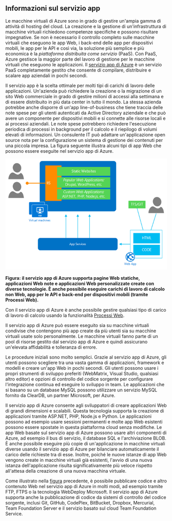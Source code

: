 <a name="tellmeas"></a>
## Informazioni sul servizio app

Le macchine virtuali di Azure sono in grado di gestire un'ampia gamma di attività di hosting del cloud. La creazione e la gestione di un'infrastruttura di macchine virtuali richiedono competenze specifiche e possono risultare impegnative. Se non è necessario il controllo completo sulle macchine virtuali che eseguono le app Web, i back-end delle app per dispositivi mobili, le app per le API e così via, la soluzione più semplice e più economica è la *piattaforma distribuita come servizio* (PaaS). Con PaaS, Azure gestisce la maggior parte del lavoro di gestione per le macchine virtuali che eseguono le applicazioni. Il [servizio app di Azure](../articles/app-service/app-service-value-prop-what-is.md) è un servizio PaaS completamente gestito che consente di compilare, distribuire e scalare app aziendali in pochi secondi.

Il servizio app è la scelta ottimale per molti tipi di carichi di lavoro delle applicazioni. Un'azienda può richiedere la creazione o la migrazione di un sito Web commerciale in grado di gestire milioni di accessi alla settimana e di essere distribuito in più data center in tutto il mondo. La stessa azienda potrebbe anche disporre di un'app line-of-business che tiene traccia delle note spese per gli utenti autenticati da Active Directory aziendale e che può avere un componente per dispositivi mobili e si connette alle risorse locali e ai processi aziendali. Le note spese potrebbero richiedere l'esecuzione periodica di processi in background per il calcolo e il riepilogo di volumi elevati di informazioni. Un consulente IT può adattare un'applicazione open source nota per la configurazione un sistema di gestione dei contenuti per una piccola impresa. La figura seguente illustra alcuni tipi di app Web che possono essere eseguite nel servizio app di Azure.

<a name="appservice_diagram"></a> ![diagramma del servizio app](media/app-service-choose-me-content/diagram.png)

**Figura: il servizio app di Azure supporta pagine Web statiche, applicazioni Web note e applicazioni Web personalizzate create con diverse tecnologie. È anche possibile eseguire carichi di lavoro di calcolo non Web, app per le API e back-end per dispositivi mobili (tramite Processi Web).**

Con il servizio app di Azure è anche possibile gestire qualsiasi tipo di carico di lavoro di calcolo usando la funzionalità [Processi Web](../articles/app-service-web/websites-webjobs-resources.md).

Il servizio app di Azure può essere eseguito sia su macchine virtuali condivise che contengono più app create da più utenti sia su macchine virtuali usate solo personalmente. Le macchine virtuali fanno parte di un pool di risorse gestito dal servizio app di Azure e quindi assicurano un'elevata affidabilità e tolleranza di errore.

Le procedure iniziali sono molto semplici. Grazie al servizio app di Azure, gli utenti possono scegliere tra una vasta gamma di applicazioni, framework e modelli e creare un'app Web in pochi secondi. Gli utenti possono usare i propri strumenti di sviluppo preferiti (WebMatrix, Visual Studio, qualsiasi altro editor) e opzioni di controllo del codice sorgente per configurare l'integrazione continua ed eseguire lo sviluppo in team. Le applicazioni che si basano su un database MySQL possono utilizzare un servizio MySQL fornito da ClearDB, un partner Microsoft, per Azure.

Il servizio app di Azure consente agli sviluppatori di creare applicazioni Web di grandi dimensioni e scalabili. Questa tecnologia supporta la creazione di applicazioni tramite ASP.NET, PHP, Node.js e Python. Le applicazioni possono ad esempio usare sessioni permanenti e molte app Web esistenti possono essere spostate in questa piattaforma cloud senza modifiche. Le app Web basate sul servizio app di Azure possono usare altri componenti di Azure, ad esempio il bus di servizio, il database SQL e l'archiviazione BLOB. È anche possibile eseguire più copie di un'applicazione in macchine virtuali diverse usando il servizio app di Azure per bilanciare automaticamente il carico delle richieste tra di esse. Inoltre, poiché le nuove istanze di app Web vengono create in macchine virtuali già esistenti, l'avvio di una nuova istanza dell'applicazione risulta significativamente più veloce rispetto all'attesa della creazione di una nuova macchina virtuale.

Come illustrato nella [figura](#appservice_diagram) precedente, è possibile pubblicare codice e altro contenuto Web nel servizio app di Azure in molti modi, ad esempio tramite FTP, FTPS o la tecnologia WebDeploy Microsoft. Il servizio app di Azure supporta anche la pubblicazione di codice da sistemi di controllo del codice sorgente, inclusi Git, GitHub, CodePlex, BitBucket, Dropbox, Mercurial, Team Foundation Server e il servizio basato sul cloud Team Foundation Service.

<!---HONumber=AcomDC_0413_2016-->